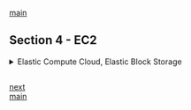 <!--
// cSpell:ignore chkconfig Gbps
 -->

[main](README.md)

## Section 4 - EC2

<details>
<summary>
Elastic Compute Cloud, Elastic Block Storage
</summary>

### EC2 Basics

<details>
<summary>
First look at EC2.
</summary>

#### EC2 101

> Amazon Elastic Compute Cloud (Amazon EC2) is a web service that provides resizable compute capacity in the cloud. Amazon EC2 reduces the time required to to obtain and boot new server instances to minutes, allowing you to quickly scale capacity, both up ad down, as your computing requirements change.

pricing:

1. **On Demand**: allows you to pay a fixed rate by the our (or by the second) with no commitment.
   - users who want the low cost and flexibility of amazon ec2 without up-front payment or long-term commitment.
   - applications with short term, spiky or unpredictable workloads that cannot be interrupted.
   - applications that are being developed or tested.
1. **Reserved**: capacity reservation, significant discount on the hourly charge for an instance. contract terms are either one or three years terms.
   - applications with steady state or predictable usage
   - applications that require reserved capacity
   - users are able to make upfront payments to reduce their total computing costs even further.
   - Comes in 3 types: (costs are compared to on demand pricing)
     - Standard Reserved instances: up to 75% discount, based on upfront payment and contract duration.
     - Convertible Reserved instances: up to 54% discount. we can change the attributes of the instances as we want as long as we keep the value. we can get more ram if needed.
     - Scheduled Reserved instances: available to launch at a time window, matchin capacity to a predictable schedule (hourly,daily, weekly,monthly) without paying for the off-time.
1. **Spot**: enables you to bid whatever price you want for instance capacity, even greater savings if your applications have a flexible start and end times. price varies based on supply and demand.
   - applications with flexible start and end time
   - application that are only feasible at very low compute prices.
   - users with urgent computing needs for large amount of additional capcity (and are willing to pay immediately)
   - if the spot instance is terminated bt Amazon, we will not pay for the partial hour of usage, but if we terminate it ourselves, we will pay for the charges in that hour time frame.
1. **Dedicated** Hosts: physical EC2 server dedicated for your use. can reduce costs by allowing use of existing server-bound software licenses (like oracle), and might be required by regulations.
   - useful for regulatory requirements that may not support multi-tenant virtualization.
   - great for licensing which does not support multi-tenancy or cloud deployments.
   - can be purchased on-damand (hourly)
   - can be purchased as a reservation for up to 70% off the on-demand price.

available instances types. we don't need to know everything for now. the number doesn't really matter, it's just the generation.
| Family | Specialty | Use Case |
| ------ | ------------------------------------------------- | ------------------------------------------------------------------------------------------------------------------------ |
| F1 | Field Programmable Gate Array | genomics research, financial analytics, real time video processing, big data |
| I3 | High Speed Storage | NoSQL databases, Data Warehousing |
| G3 | Graphics Intensive | Video Encoding, 3D application streaming |
| H1 | High Disk Throughput | Map-Reduce based workloads, distributed file systems such as HDFS and MapR-FS |
| T3 | Lowest Cost, General Purpose | Web servers, small databases |
| D2 | Dense Storage | Fileservers, Data Warehousing, Hadoop |
| R5 | Memory optimized | Memory intensive applications/ databases |
| M5 | General Purpose | Application servers |
| C5 | Compute Optimized | CPU intensive applications/ databases |
| P3 | Graphics / General Purpose GPU | Machine learning, Bitcoin minning |
| X1 | Memory Optimized | SAP HANA/ Apache Spark |
| Z1D | High compute capacity and a high memory footprint | Ideal for Electronic Design Automation (EDA) and certain relation databases workloads with high per-core licensing costs |
| A1 | ARM-based workloads | Scale-out workloads such as web servers |
| U-6tb1 | Bare Metal | Bare metal capabilities that eliminate virtualization overhead. |

> F - For FPGA \
> I - For IOPS \
> G - Graphics \
> H - High disk throughput \
> T - Cheap general purpose (think T2.micro) \
> D - For Density \
> R - For RAM \
> M - Main choice for general purpose apps \
> C - FOr Compute \
> P - Graphics (think Pictures) \
> X - Extreme memory \
> Z - Extreme memory and CPU \
> A - ARM based workloads \
> U - Bare metal
>
> FIGHT DR MC.PXZ AU - fight dr mcPixie in Australia

Summary:

> - Amazon Elastic Compute Cloud (EC2) is a web service that provides resizable compute capacity in the cloud. Amazon EC2 reduces the time required to obtain and boot new server instances to minutes, allwing to quickly scale capacity, both up and down, as your computing requirement change.
> - Pricing types:
> - On demand
> - Reserved
> - Spot
> - Dedicated

#### Let's Get Our Hands Dirty With EC2

we start by getting into the aws console, we choose the region, and under compute, we choose <kbd>EC2</kbd>. in the dashboard, we can see
which resources are running.

we press <kbd>Launch instance</kbd> to start a new EC2 machine. we begin by choosing an AMI - Amazon Machine Image, the ami is the virtual machine, we start by choosing the basic _Amazon linux 2 AMI_. not we choose instance types, and we choose the **t2.micro** instance, because it's part of the free tier.\

now we configure the instance details:

- Number of instaces - 1 is enough for now, we don't need auto scaling
- Purchasing option - we don't want spot instances
- networking
  - network - which VPC
  - subnet - select availability zone
  - auto-assign public ip - enable/disable
- Placement
  - Placement Group - for high prefromance (later)
  - Capacity reservation - (later)
- IAM role - what role to give the ec2
- System stuff
  - Shutdown behavior (stop, terminate)
  - Termination protection (prevent us from accidentally eliminating)
  - Detailed Monitoring with CloudWatch
  - Tenancy (shared, dedicated)
  - Elastic Interface
- T2/T3 unlimited

under the **advanced details** box we can add bootstrap commands as **User Data**

now we move to <kbd>Add Storage</kbd>, we can choose the storage for the root volume (either ssd or magnetic),and for the additional volumes there are even more options. we can choose the size, encryption and prevent it from being deleted on termination. we can add <kbd>Tags</kbd> as we want.

the next step is to configure **security groups**. a security group is a set of firewall rules that control traffic to and from our ec2 instance. we can add specific rules. we can control type, protocol,port ranges, etc. security groups can be shared. the source of `0.0.0.0/0` allows all ip addresses to acccess the instance, so it's not secured at all.

CIDR - Classless Inter-Domain Routing

we start with a security groups with two rules

| Type | Protocol | Port Range | Source                 | Description |
| ---- | -------- | ---------- | ---------------------- | ----------- |
| SSH  | TCP      | 22         | custom 0.0.0.0/0       | ssh access  |
| HTTP | TCP      | 80         | custom 0.0.0.0/0, ::/0 |             |

we can choose to add only our IP (<kbd>My Ip</kbd>), but it would be problematic if our ip changes.

next we choose key-pair for accessing. private and public keys. the public key goes on the ec2 instance, and we keep the private key on our local machine. we download the new key. now we launch the instance and wait for it to start.

we can see all the information for each of our ec2 machines. we can take the public ip address so we could ssh into the machine once it's up. private key files have the _.pem_ suffix.

if we want to ssh, we can use an terminal client from the local machine, but we can also click <kbd>Connect</kbd> and choose "EC2 Instance Connect (browser-based-ssh connection)" with whatever user name we want. now we have a tab with a terminal to the ec2 machine.

in a terminal we can use the private key and the ssh client to connect to the public ip address

```sh
mkdir ssh # create folder
mv myKey.pem SSH # move key into folder
CHMOD 400 ssh/myKey.pem # change permissions of key
ssh ec2-user@<public io address> -i ssh/myKey.pem
#confirm, see that the prompt changed and we are inside the ec2 machine
$ sudo su # change permissions
```

windows users can use an chrome extension to make our browser into a ssh client, **Secure Shell App**. we can install it on our browser and use it as a terminal. in the configuration screen, we need to configure all sorts of stuff, including a _.pub_ (public key). which we need to import together with the private key (without the _.pem_ extension).

```sh
cd ssh #go to the folder
ssh-keygen -y -f myKey.pem > myKey.pub # generate public key
mv myKey.pem myKey # remove extension
```

inside the ssh terminal (connected to the machine), we can start running commands

```sh
yum update -y #get updates
yum install httpd -y #install apache
cd /var/www/html
nano index.html #create a file
# <html><h1>Hello World</h1></html>
# exit nano wit kb
service httpd start # start apache
chkconfig on # make sure it's on for the next time
```

and now we go to the ip address in the browser and we see the html page we created.

back to EC2 dashboard. there several tabs, such as **description**, **status check** and **monitoring**. we can see detailed information, perfrom system status checks and instance status checks, and view monitoring for all sorts of metrics. later we will create metrics of our own.

for each instance, we can click the <kbd>Actions</kbd> button and choose actions like connecting, stop/terminate/start/reboot the instance, if we set up _termination protection_ we won't be able to terminate it.

in the sidebar, we can see spot requests and purchase reserved instances and pay for them.

we launch another ec2 instance, and in the storage step, there the volume types:

- General purpose ssd (gp2)
- Provisioned iops ssd (io1)
- Magnetic (standard)
- Cold HDD (sc1)
- Throughput Optimized HDD (st1)

we can also choose to encrypt the storage device, in the past we couldn't encrypt the root device, but this changed. _delete on termination_ isn't enabled by default for the non-root storage volumes.

> - **Terminatin protection** is off by deafult for ec2 instances
> - On an EBS-backed instance, the default action for the root EBS volume is to be **deleted when the instance is terminated**.
> - EBS root volumes of your default AMI can be encrypted. this can be done by a third party tool or with the aws console or using the cli.

#### Security Groups Basics

in the aws console. we gran the public ip address and view our html (which is provided by the apache server). we opened the web page with the deafult port of 80.

let's look at our security group, we can see the inbound and outbound rules.

in bound rules:

| type | protocol | port range | source    | notes |
| ---- | -------- | ---------- | --------- | ----- |
| HTTP | TCP      | 80         | 0.0.0.0/0 | Ip-V4 |
| HTTP | TCP      | 80         | ::/0      | Ip-V6 |
| SSH  | TCP      | 22         | 0.0.0.0/0 | Ip-V4 |

if we delete the port 80 rules, we can try to access the page again, and we see that this takes effect immediately and the page is not responding anymore.

security groups are stateful, any inbound rules has a coresponding outbound rule. we can't only have inbound port 80 without being able to respond to that request. this will be different for VPC, which are stateless and require setting inbound rules and outbound separately.

also, in security groups, there is no way to block ports or ips, this will come up again in the vpc section.

if we choose types like MS-SQL or MY-SQL, we will get the correct port. we can have more than one security group assigned to an EC2 instance.

> - All inbound traffic is blocked by default.
> - All outbound traffic is allowed.
> - Changes to security groups take effect immediately.
> - You can have any number of EC2 instances within a security group.
> - You can have multiple security groups attached to an EC2 instance.
> - Security groups are statefull.
>   - if you create an inbound rule allowing traffic in, that traffic is automatically allowed back out again.
> - You cannot block specific IP addresses using security Groups, instead use Network Access Control Lists.
>   You can specifically allow rules, but not deny rules.

</details>

### EBS Basics

<details>
<summary>
EBS - Elastic Block Storage
</summary>

#### EBS 101

EBS - elastic Block Store

> Amazon Elastic Block Store (EBS) provides persistent block storage volumes for use with amazon EC2 instances in the AWS cloud. Each Amazon EBS volume is automatically replicated within it's avaliability zone to protect you from componenet failure, offering high availability and durability.

| Option                | Api Name | Type | Volume Size      | max IOPS/volume | Use Cases                                     | Notes                                                                 |
| --------------------- | -------- | ---- | ---------------- | --------------- | --------------------------------------------- | --------------------------------------------------------------------- |
| General purpose       | gp2      | SSD  | 1 Gib - 16 TiB   | 16000           | Most work loads                               | General purpose, balance between cost and performance                 |
| Provision IOPS        | io1      | SSD  | 4 Gib - 16 TiB   | 64000           | Databases                                     | Highest performance, mission-critical applications                    |
| Throughtout optimized | st1      | HDD  | 500 Gib - 16 TiB | 500             | Big data, Data warehouses                     | Low cost hdd, for frequently accessed, throughput intensive workloads |
| Cold Hard Disk Drive  | sc1      | HDD  | 500 Gib - 16 TiB | 250             | File servers                                  | Lowest cost HDD, les frequently accessed workloads                    |
| Magnetic              | standard | HDD  | 1 Gib - 1 TiB    | 40-200          | Workloads where data is infrequently accessed | Previous generation HDD                                               |

#### Volumes & Snapshots

in our aws console, we look at our EC2 instance and choose the volume option in the side bar. we can see where ec2 instance is and where the EBS volume is. they will be in the availability zone. we can move them from one avalability zone to another. if we terminate the instance, the ebs volume will also go away (unless we decide to uncheck the <kbd>Delete on Termination</kbd>).

if we add more volumes to our EC2 instance, we can modify the volumes like changing the size. this won't happen immediately. we might also need to extend the OS file system to tell the machine to see the new allocated space.

only the root volume has something in the snapshot column. we can change the storage type (from gp2 to io1). this will take a few minutes. we can move the volume from one availability zone to another. (it's more a a copy than a move, actually)

we click <kbd>actions</kbd>, select <kbd>Create snapshot</kbd> and wait until it's ready. now, in the snapshots section, we click <kbd>actions</kbd>, select <kbd>Create Image</kbd>.

there are two types of virtualization (For now):

- paravirtual (pv)
- hardware virtual machine (hpv)

some ami configurations support both, usually HPV is safer and works with most ami images. once the image is created, we can use it to launch a new ec2 instance in a different subnet (different avalability zone).
we can also move images between regions, and use the same image ami in a different region.

non root volumes which were attached to the ec2 instance don't get deleted when the machine is termindated.

> - Volumes exist on EBS. think of EBS as a virtual hard disk.
> - Snapshots exists on S3, think of snapshost as photographs of the disk.
> - Snapshots are point in time copies of volumes.
> - Snapshots are incremental, only the additional changes since the last snapshot are stored on S3.
> - If this is the first snapshot of a volume, this might take time to create.
> - To create a snapshot for Amazon EBS volumes that serve as root devices, you should stop the instance before taking the snapshot.
> - It is possible to take a snapshot while instance is running
> - You can create AMI's from snapshots.
> - You can change EBS volume sized on the fly, including changing the size and the storage type.
> - Volumes will always be in the same avalability zone as the EC2 instance.
> - To move an EC2 volume from one AZ to another, take a snapshot of it, crate an AMI from the snapshot and then use the AMI to launch the EC2 in a new AZ.
> - we can copy the AMI between regions, and then we can start the new EC2 instance in the new region.

#### AMI Types (EBS vs Instance Store)

two types of AMI: EBS and Instance store.

when we select amis, we choose based on:

- Region
- Operating system
- Architecture (32-bit, 64-bit)
- Launch permissions
- Storage for the root device
  - EBS backed volumes
  - Instance Store (**Ephemeral Storage**)

so far we used EBS backed volumes.

> All AMIs are categorized as either backed by Amazon EBS or backed by instance store.
>
> EBS Volumes: the root device for an instance launched from the ami is an EBS volume created from an **Amazon EBS snapshot.**
>
> Instance Store Volumes: the root device for an instance launched from the ami is an EBS volume created from a **template stored in amazon S3**.

we go the console, launch one instance from the ebs backed volume as usual. for a different instance, we launch an instance from an instance store, so we select <kbd>Community AMIs</kbd>, and filter based on root device type and find the default instance store ami. for this image, we are limited to which machine instance type we can use. and for those instances we cannot change the volume storage type. we won't be able to see the instance store volume in the volumes list, and we cannot stop it, we can only terminate or delete it.

for instance based on EBS, stopping and starting again will load it on a different hypervisor. for instance store volumes, we cannot do it, the data is ephemeral.

> - Instance store volumes are sometimes called ephemeral storage.
> - Instance store volumes cannot be be stopped, if the underlying host fails, you will lose the data..
> - You can reboot both, and you will not lose your data.
> - By default, both ROOT volumes will be deleted on termination, however, with EBS volumes, you can tell AWS to keep the root device volume.

#### ENI vs ENA vs EFA [SAA-C02]

> - ENI - Elastic Network Interface - virtual network card.
> - EN - Enhanced Networking - uses single root I/O virtualization (SR-IOV) for better performan.
>   - ENA - Elastic Network Adaptor - a way to enable EN.
> - EFA - Elastic Fabric Adaptor - attach EC2 to accelerate High Performance Computing (HPC) and machine learning capabilities.

An ENI is a virtual network card on the EC2, it allows:

- A primary private IPv4 address from the IPv4 address range of the the VPC.
- One or more secondary private IPv4 addresses from the IPv4 address range of the the VPC.
- One public IPv4 address.
- One or more public IPv6 addresses.
- One or more Security groups.
- A MAC address.
- A source/destination check flag.
- A description.

> Scenarios for Network interfaces:
>
> - Create a management network.
> - Use network and security appliances.
> - Create a dual-homed instance with workloads/roles on distinct subnets.
> - Create a low-budget, high-avalability solution.

when ENI aren't enough, we can use Enhanced networking, SR-IOV is a method of device virtualization that provides better I/O performance and lower CPU utilization.\
we get higher bandwidth, high packet per seconds rate (PPS) and lower latency. there are no additional charges. we should use this where we want good network performance.\
not all instance types support EN. it can be enabled by using an **Elastic Network Adaptor** for network speeds of up to 100 Gbps or with _intel 82599 virtual function_ interace, which is older and supports speeds of up to 10 Gbps.

an ELastic Fabric Adapter can be attached to an EC2 instance to acclarate High Performace Computing, it has lower and more consistent latency and higher throughput than TCP transport. it can also use OS-bypass, which allows the machine learning applications to communicate directly with the EFA device without going through the operating system kernel. this is currently not supported in windows, only linux.

> Possible scenario questions:
>
> **ENI**\
> For basic networking. Perhaps you need a separate management network to your production network or a separate logging network and you need to do this at low cost. in this scenario use multiple ENIs for each network.
>
> **Enhanced Network**\
> For when you need speeds between 10 Gbps and 100Gbps. anywhere you need reliable, high throughput.
>
> **Elastic Fabric Adaptor**\
> For when you need to accelerate High Performance Computing (HPC) and machine learning application, or if you need to do an OS bypass. if you see a scenario question mentioning HPC or ML and asking what network adaptor you want, choose EFA.

#### Encrypted Root Device Volumes & Snapshots

The root device volume is basically the disk space with the operating system, in the past, we would need to create and snapshot and encrypt that snapshot, but now we can provision enctypred root device volumes directly.

in the console, we open the <kbd>EC2</kbd> and create a t2.micro machine, and in the storage page, we can add the encryption at creation. but if we don't encrypt it now, we can do so later. we add it to proper security group and start it.

now, under the **Elastic Block Store** option in the side bar, we can se that this volume isn't encrypted. <kbd>Actions</kbd>, <kbd>Create Snapshot</kbd>, and once it's live, we can click it, <kbd>Actions</kbd>, <kbd>Copy</kbd> and check the **Encryption** box. once it's done coyping, we click <kbd>Actions</kbd> again, and choose <kbd>Create Image</kbd> to create an encrypted AMI.

we could use this ami to create a new EC2 instance.

(this process can come up in the exam, but it isn't as popular as it once was).

> - Snapshots of enctyped volumes are encrypted automatically.
> - Volumes restoed from enctyped snapshots are encrypted automatically.
> - You can share snapshots, but only if they are un-encrypted.
> - These snapshots can be shared with other AWS accounts or made public.
> - It is now possible to encrypt root device volumes upon creation of the EC2 instance.
> - The process to make an un-encrypted machine into an encrypted root device one is:
>   - Create a snapshot of the un-encrypted root device volume.
>   - Create a copy of the snapshot and select the encrypt option.
>   - Create and AMI from the encrypted snapshot
>   - Use the AMI to create a new EC2 machine.

</details>

### Spot Instances & Spot Fleets [SAA-C02]

> **Amazon EC2 Spot Instances** let you take advantage of unused EC2 capacity in the AWS Cloud. Spot Instances are available at up to 90% discount compared to On-Demand prices. You can use **Spot Instances** for various stateless, fault tolerant or flexible applications, such as big data, containerized workloads, CI/CD, web servers, high-performance computing (HPC) and other test and development workloads.

to use spot instances,we decide on the maximum **spot price**, which is the price we are willing to pay. as long as the asking price is below this amount, the EC2 instance will be provisioned to us.

The hourly spot price varies depending on capacity and region, if the price goes above the maximum spot price we marked, we have **two minutes** to choose whether to stop or terminate the instances.

we can prevent spot instances from being terminated by activating **spot block**. this means that even if the price goes above the spot price, we will still continue with the job, this can be done in blocks between one and six hours. in the aws console, we can see the price fluctuations.

Spot instances aren't suitable for:

- Persistent workloads
- Critical jobs
- Databases

however,if our application can cope with sudden stops and terminations, it might be suitable.

the process:

1. we start by creating a request, this consists of the maximum spot price, the desired number of instances, launch specifications, the type of the request (one-time | persistent), and the valid from and valid until times.
2. if the current price is above the spot price, the request will fail. if not, it will launch the instance.
3. if the prices rises above the spot prices and we chose the the one-time request type, then our instance is stopped and terminated.
4. if the request type was persistent, then the instance is stopped, but once the price falls below the spot price, the instance will begin again.

there is a flow of how the request works in the amazon documentation.

> **Spot Fleets**\
> A Spot Fleet is a collection of Spot Instances and, optionally, On-Demand Instances.
>
> The Spot Fleet attempts to launch the number of Spot Instances and On-Demand Instance to meet the target capacity you specified in the Spot Fleet requests. The request for the Spot Instances is fulfilled if there is available capacity and the **maximum price you specified in the request exceeds the current Spot price**.\
> The Spot Fleet also attempts to maintain its target capacity fleet if your Spot Instances are interrupted.

Spot fleets will try and match the target capacity with you price restanits

- Different launce pools, like EC2 instance types, operating systems and availability zones.
- We can have multiple pools, and the fleet will choose the best way to implemenate the request based on the chosen strategy.
  - **capacityOptimized** - The Spot instances come from the pool with optimal capacity for the number of instances launching.
  - **diversified** - The Spot instances are distributed across all pools.
  - **lowestPrice** - The Spot instances come from the pool with the lowest price, default strategy.
    - **InstancePoolsToUseCount** - The Spot instances are distributed across the number of spot instance pools you specify, this is only valid when used in combination with **lowestPrice**.
- Spot fleets will stop launching instaces once the desired capacity is reached of the the price is above the price threshold.

> - Spot instances save up to 90% of the cost of On-Demand instances.
> - Useful for anytype of computing where you don't need persistent storage
> - You can use **Spot block** to stop running spot instances from terminating.
> - A Spot Fleet is a collection of Spot instances and, (optionally), On-Demand instances.

### EC2 Hibernate [SAA-C02]

for EC2 instances, we can **stop** or **terminate** them.

- **Stop** - the data is kept on the disk (EBS) and will remain there until the EC2 instance is started again.
- **Terminate** - by default, the root device volume will also be terminated. (there is an option to keep the root device)

when we start the ec2 instance

- Operating system boots up
- User data script is run (_boostreap scripts_)
- The application starts

> When you hibernate and EC2 instance, the operating system is told to perform hibernation (suspend-to-disk). Hibernation **saves the contents** from the instacne memory (RAM) to your amazon EBS root volume. We persist the instance Amazon EBS root volume and any attached EBS data volumes.
>
> When we start the instace out of hibernation
>
> - The Amazon EBS root is restored to its' previous state.
> - The RAM contnets are reloaded.
> - The processes that were previously running on the instance are resumed.
> - Previously attached data volumes are **reattached and the instance retains its instance ID**.

with hibernate, the instance boots much faster, the operating system doesn't need to reboot because the in-memory (RAM) state is preserved. this is usefull for long-running process and services that take a time to initialize.

in the AWS Console, <kbd>EC2</kbd>, we start with a normal AMI, and in the configuration step, there is an _Stop - Hibernate behavior_ checkbox.

- root volume must be large enough.
- root volume must be an encrypted EBS volume.

we ssh into the machine, and run the `uptime` command. then we choose <kbd>Actions</kbd> for the instance, <kbd>Instance State-> Stop - Hibernate</kbd>. and then we start it again by clicking <kbd>Actions</kbd> and choosing <kbd>Instance State -> Start</kbd>. we ssh into it again, and run the `uptime` again, and we see that it doesn't count as a re-boot.

> - EC2 Hibernate preserve the in-memory RAM on persistent storage (EBS).
> - Much faster to bot up because you do no't need to reload the operating system
> - Instance RAM must be **less than 150GB**.
> - Instance families include C3, C4, C5, M3,M4,M5, R3,R4,R5. (M - general purpose, C - compute optimized, R - memory optimized).
> - Available for WIndows, Amazon linux 2 AMI, and Ubuntu.
> - Instances cant be hibernated for more than **60 days**.
> - Available for **On-Demand Instances** and **Reserved Instances**.

### CloudWatch 101

> AWS CloudWatch is a Monitoring service to monitor your AWS resources, as well as the application that you run on AWS.

it monitors performacne, things such as:

- Compute
  - EC2 Instances
  - AutoScaling Groups
  - Elastic Load Balancers
  - Route53 Health Checks
- Storage & Contnt Delivery
  - EBS Volumes
  - Storage Gateways
  - CloudFront

Host level metrics:

- CPU
- Network
- Disk
- Status Check
- Hypervisor

not to be confused with Cloud Trail

> AWS CloudTrail increases visibility into your yser and resource activity by recording AWS management console actions and API calls. you can Identify which users and account called AWS, the source IP address from which the calls were made, and the the calls occurred.

CloudWatch knows how many EC2 machines are running, cloud trail knows if they were provisioned by the same user.

> - CloudWatch is used for monitoring performance.
> - CloudWatch can monitor most of AWS as well as your applications that run on AWS.
> - CloudWatch with EC2 will monitor event every 5 minutes by deafult.
> - You can have 1 minute intervals by turning on detailied monitoring.
> - You can create CloudWatch alarms which trigger notifications.
> - CloudWatch is all about performace, Cloud Trail is all about audting.

#### CloudWatch Lab

in the AWS console. we provision an EC2 instance. in the configuration step, we select the _Enable CloudWatch detailed monitoring (additional charges apply)_ checkbox. the rest is default.

when we look at the instance, we have the **monitoring tab**, and for now we have the basic metrics. in this demo, we will max out the cpu of the instance, and we will want to receive an alert about it.

to create the alert, we find the <kbd>CloudWatch</kbd> service, (under the _Management and Governance_ group), then we select **Alarms** and click <kbd>Create New Alarm</kbd>, now we can view the metrics for our running services, we find the EC2 instance, and choose the _Per-Instance Metrics_, and then we find the suitable metric for the EC2 instance we care about. the metric is _CPU Utilization_. so we click <kbd>Select metric</kbd> and we now need to configure it.

we give the alarm a name and a description, and choose that the threshold and window (how many data points must pass this threshold to trigger the alarm).
we can also choose how to treat missing data, and we can control the action to take when the alarm is triggered.

- send a notification (email)
- do some auto scaling stuff
- do an EC2 action

now we want to make the alarm trigger, so we ssh into the machine and start running an endless loop

```sh
ssh ec2-user@12.123.12.123 -i key.pem
$ sudo su
$ while true; do echo; done #infinite loop
```

now we should get an alarm in the email, and we will see the alarm state in the EC2 Instance monitoring tab.

we can also create dashboards to monitor alarms (global or regional), we can also monitor logs or monitor aws events.

> - Standard Monitoring : 5 minutes.
> - Detailed Monitoring : 1 minute.
> - Dashboards - Create dashboards to see what is happening with your aws environment
> - Alarms - Allows you to set Alarms that notify you when particular thresholds are hit.
> - Events - CloudWatch Events Helps you to respond to state changes in your aws Resources.
> - Logs - CloudWatch Logs Helps you to aggregate, monitor and store logs.
> - CloudWatch monitors performance.
> - CloudTrail monitor API calls in the AWS Platform.

### The AWS Command Line

AWS command line tool. interact directly with AWS from the terminal without using the aws console.

in order to use the AWS CLI, we need an user with programattic access. so we can create a user in the IAM. this user will have an **Access Key Id** and **Secret Access Key**. we can only get the key once, but we can make it inactive and get another one.

the command line tool is global.

if we create a new ssh key, we need to put it in the corret place and set the proper permissions

```sh
mv Key.pem ssh #move to ssh folder
chmod 400 ssh/Key.pem # change permissions
```

we can either run the aws cli commands from an EC2 instance or from the terminal locally.

```sh
aws configure # fill in the access key Id, secret Access Key, default region and output format.
aws s3 ls #list buckets
aws s3 mb s3://testbucket #make bucket

cd ~
ls -a # list hidden files
cd .aws
ls
#config, credentials
cat credentials
```

if we run the aws from the EC2 instances, then someone can pull the keys from the configuration folder, so it's more secure to use roles instead.

> - You can interact with aws from anywhere in the world just by using the command line interface (CLI).
> - You will need to set up access in IAM.
> - The commands themselves aren't in the exam, but some basic commands will be useful to know for real life situations.

#### Using IAM Roles With EC2

rather than using the secret key directly, we can use roles instead.

in the aws console, we go to <kbd>IAM</kbd>, under the roles option, we can see the roles we have for this account, including the one we created in the S3 section for cross region replication. for a new role, we click <kbd>Create Role</kbd>, we choose the service that will use the role, such as the EC2 entity. and then we attach policies to the role (like administrator policy), and in the EC2 instances, we can ssh back to it.

we can delete the _.aws_ folder (with the credentials!)

```sh
rm -rf .aws #delete
aws s3 ls #won't work
```

in the EC2 service, we choose <kbd>Actions</kbd>, and then <kbd>Instance Settings - Attach/Replace IAM Role</kbd>. we attach the admin access role which we created before,

now we can can run all commands from the EC2 instance without having the credentails stored in it.

> - Roles are more secure than storing your access key and secret access key on individual EC2 instances.
> - Roles are easier to manage.
> - Roles can be assigned to an EC2 instance after it is created by using either the web management console or the command line.
> - Roles are universal - you can use them in any region.

### Using Boot Strap Scripts

running commands in the EC2 instance once it boots up, like getting packages, updating software and running a program.

in the aws web console, we provision a new EC2 instance, in the configuration step we give it the role with admin access. this is because we want it to create a S3 bucket when it starts. then we click on _advanced details_ and there is a box called **User Date**. here we can type bash scripts which will run as the instance starts.

all scripts start with `#!/bin/bash`

in this example script we install the apache service to make the instance act as a website

```sh
#!/bin/bash
yum update -y
yum install httpd -y
service httpd start
chkconfig httpd on
cd /var/www/html
echo "<html><h1>Hello world</h1></html>" > index.html

aws s3 mb s3://someBucketName # make bucket

aws s3 cp index.html s3://someBucketName #copy file to bucket
```

### EC2 Instance Meta Data

ssh back into the ec2 instance, then curl to get the user-date

the 169.254 ip range is special

```sh
sudo su
curl http://169.254.169.254/latest/user-data > bootstrap.txt
curl http://169.254.169.254/latest/meta-data/ #see the metadata
curl http://169.254.169.254/latest/meta-data/local-ipv4 #see the local ip address
curl http://169.254.169.254/latest/meta-data/public-ipv4 #see the public ip address
```

### Elastic File System [SAA-C02]

> Amazon Elastic File System (EFS) is a file storage service for Amazon EC2 instances. Amazon EFS is easy to use and provides a siple interface that allows you to create and configure file systems quickly and easily. With Amazon EFS, storage capacity is elastic, growing and shrking automatically as you add and remove files, so your applications have the storage they need, when they need it.

EBS is mounted to a single EC2 instance, and can't be shared. EFS can be shared across the EC2 instances, and it can grow as needed, there is no wasted space like EBS volume, and we can use the same files in many instances.

in the aws management console, we choose services <kbd>EFS</kbd> under storage. and we click <kbd>Create File system</kbd>, we can have lifecycle policies, storage classes like S3, thorughput mode, performance mode and encryption.

in the EC2 service, we provision two instances, and give them the following User-data bash script

```sh
#!/bin/bash
yum update -y
yum install httpd -y
service httpd start
chkconfig httpd on
yum install -y amazon-efs-utils
```

in the security group page, we want to open the inbound rules to add the access through the NFS port (protocol TCP, port 2049) and we give the security group as the source.

back in the EFS page, we see that there are mount target states which are available. and with the EC2 instances, we grab the public ips and ssh into the EC2 instaces.

```sh
sudo ec2-user@<ip> -i key.pem
sudo su
cd /var/www/html # folder exists because of apache
cd ..

```

in the efs service, we want to grab commands to mount the efs.

```sh
mkdir efs
sudo mount -t efs fs-<identifier>:/ efs
sudo mount -t efs -o tls fs-<identifier>:/ efs #with encryption

```

but instead of mounting to efs, we want to mount to the /var/www/html folder, so in the ec2 instances

```sh
mount -t efs -o tls fs-<identifier>:/ /var/www/html #this should take a few seconds, no longer than a minute
```

now we can create a file in one ec2 instaces at the mounted folder, and it will be availbe in both instances. the file is shared in both instaces, so it's easier to update.

> - EFS supports the Network file System version 4 (NFSv4) protocol.
> - You only pat for the storage you use (no pre-provisioning required).
> - Can scale up to petabytes.
> - Can support thousads of concurrent NFS connections.
> - Data is stored across multiple Availability Zones within a region.
> - Read after Write Consistency.

### FSx for Windows & FSx for Lustre [SAA-C02]

> Amazon FSx for Windows File Server provides a fully managed native Microsoft WIndows file System so you can easily move your windows-based applications that require file storage to aws. Amazon FSx is built on Windows Server.
>
> **Windows FSx**
>
> - A managed windows server that runs Windows Server Message Block (SMB)- based file services.
> - Designed for Windows and Windows Applications.
> - Supports AD (active directory) users, access control lists groups and security policies, along with Distributed File System (DFS) namespaces and replication.
>
>   **Lustre FSx**
>
> - Designed specifically for fast processing of workloads such as machine learning, hight performance computing, video processing, financial modeling and electronic design automation (EDA).
> - Lets you launch and run a file system that provide sub-milliseconds access to your data and allows you to read and write data at speeds of up to hundreds of gigabytes per second of throughput and million of IOPS.
>
>   **EFS**
>
> - A managed NAS filer for EC2 instances based on Network file System (NFS) version 4.
> - One of the first network file sharing protocols native to Unix and Linux.

EFS is not Message blocks based.

> Amazon FSx for Luster is a fully managed file system that is optimized for compute intensive workloads, such as high performance computing (HPC), machine learning, media data processing workflows, and electronic desgin automation (EDA).
>
> With Amazon FSx, you launch and run a Lustre file system that can process massive data sets up to hundreds of gigabytes per second of thoughtput, million of IOPS (io operations per second), and sub-millisecond latencies.

summary points:

> - EFS: When you need distributed, highly resilient sotrage for linux instances and linux based applications.
> - Amazon FSx For Windows: when you need centralized storage for Windows-bae application such as Sharepoint, Microsoft SQL Server, workspaces, IIS web Server or any other native microsoft application.
> - Amazon FSx For Lustre: when you need high speed, high-capacity distributed storage. This will be for applications that do High Performance Compute (HPC), financial modling, etc... Remember that FSx for Lustre can store data directly on S3.

### EC2 Placement Groups

EC2 Placement groups are ways to place your EC2 machines in the physical world. it's how we set up the EC2 machine in terms of real computers and servers rack.

**Clustered**

> A cluster placement group is a grouping of instances within a single availability zone. Cluster Placement groups are recommended for applications that need a low network latency, high network throughput, or both.\
>  Only certain instances can be launched into a clustered placement group.
>
> **Spread**
> A spread placement group is a group of instances that are each place on distinct underlying hardware.\
>  Spread Placement groups are recommended for applications that have a small nubmer of critical instances that should be kept separate from each other.
>
> **Partitioned**
> When using partition placement groups, Amazon EC2 divides each group into logical segments called partitins. Amazon EC2 ensures that each partition within a placement group has it's own set of racks. each rack has its own network and power source.\
>  No two partitions within a placement group share the same rack, allowing you to isolate the impact of hardware failure within your application.

| Type        | Arrangement                                                 | Use case                                      |
| ----------- | ----------------------------------------------------------- | --------------------------------------------- |
| clustered   | put everything as close together as possible.               | low network latency, high network throughput. |
| partitioned | divide into groups (partitions), separate those partitions. | individual critical EC2 instances.            |
| spread      | instances are separate.                                     | HDFS,HBASE, Cassandra.                        |

> - a Clustered placement group must be in the same avalability zone.
> - The name for the placement group must be unique within the AWS account.
> - only certain types of instances can be launched in a placement group (Compute Optimized, GPU, Memort Optimized, Storage optimized).
> - AWS recommend homogenous instances within clustered placement groups.
> - Placement groups can't be merged.
> - it's possbile to move an existing (stopped) instance into a placement group.

### HPC On AWS [SAA-C02]

High performance computed.

used for industries such as genomics, finance and financial risk modeling, machine learning, weather prediction and autonomous drivers.

steps needed:

1. Data transfer
2. Compute and networking
3. Storage
4. Orchestration and automation

**data Transfer:**

- Snowball, Snowmobile (terabyte and petabyte)
- AWS dataSync to store on S3, EFS, FSx, etc..
- Direct Connect

> AWS Direct Connect is a cloud service solution that makes it easy to establish a dedicated connection from your premises to AWS. Using AWS direct connect, you can establish private connectivity between AWS and your data center, office, or colocation environment - which, in many cases, can reduce your network costs, increase bandwidth throughput, and provide a more consistent network experience than internet based connections.

**Compute and network Services:**

- EC2 instances tha are GPU or CPU optimized.
- EC2 Fleets (Spot Instances or Spot Fleets).
- Placement groups (cluster placement group).
- Enhanced networking:
  - Elastic Network Adapters.
  - Elastic Fabric Adapters.

> Enhanced networking uses **Single Root I/O virtualization (SR-IOV)** to provide high performance networking capabilities on supporeted instance types. SR-IOV is a method of device virtualization that provides Higher I/O performance and lower CPU utilization when compared to traditional virtualized network interfaces.\
> Enhanced networking provides higher bandwidth, higher packer per second (PPS) performance, and consistently lower-inter-instance latencies. _There is no additional charge for using enhanced networking._

has two different flavours:

- **Elastic Network Adapator (ENA)**, 100 GBPS.
- **Intel 82599 Virtual Function (VF)** interface, typically used for legacy instances.10 GBPS.

**Elastic Fabric Adapter**

- network device which we can attach to the amazon EC2 instance
- lower latency, higher throughput,
- uses **OS-bypass**, enables the HPC and machine learning applications to interact directly with the EFA device without the operating system kernel. linux only, not windows.

**Storage:**

- Instance attached storage:
  - EBS: scale up to 64,000 IOPS
  - Instance Store: scale to million of IOPS.
- Network storage:
  - Amazon S3: distributed object based storage, not a file system.
  - Amazon EFS: Scale IOPS based on total size, or use provisioned IOPS
  - Amazon FSx for Luster: HPC-optimized distributed file system, millions of IOPS, backed by S3.

**orchastration:**

AWS BATCH

> AWS Batch enables developers, scientists and enginners to easily and efficiently run hundreds of thousand of batch computing jobs on AWS. AWS batch support multi-node parallel jobs, which allows you to run a single job that spans multiple EC2 instances. you can easily schedule jobs and launch EC2 instances according to your needs.

AWS ParallelCluster

> Open source cluster management tool that makes it easy for you to deploy and manage HPC clusters on AWS. ParallelCluster uses a simple text file to model and provision all the resources needed for your HPC application in an automated and secure manner. Automatic creation of VPC, subnet, cluster types and instance types.

### AWS WAF [SAA-C02]

**AWS WAF - web Application firewall**

> AWS WAF is a web application firewall that lets you monitor the HTTP and HTTPS requests that are forwarded to amazon CloudFront, an application load balancer of API gatway. AWS WAF also lets you control access to your content.

with http/https it happens at the application level, or layer 7, it can see the query string ana parameters.

so, with this query:

> `http://acloud.guru?id=1001&name=ryan`\
> there are two parameters
>
> - id, value 1001
> - name, value "ryan"

you can configure conditions for which ip addresses are allowed, what query parameters are needed, etc. the request will either be allowed to pass through or be blocked with a http 403 status code.

at the most basic level, there are 3 different behaviors for AWS WAF:

- allow all requests, except for the ones specified.
- block all requests, except for the ones specified.
- count the requests that match some specified properties (passive mode)

possible conditions:

> - IP address
> - Country that request originate from
> - Values in the request header
> - Strings in the request header
> - Lengths of the requests
> - Presence of sql code (possible sql injection)
> - Presence of scripts (cross site scripting)

in the exam, this can come up in questions about blocking malicious attacks, we could also use network ACLS.

### EC2 Summary

EC2 - virtual machine on the cloud. allows to provision computing power quickly and efficiently.

pricing modes:

- on demand
- reserved - provision in advance
- spot - bid with a price
- dedicated host - a dedicated physical machine.

EBS - Elastic block storage, termination is off by default. attached volumes aren't deleted automatically. the root volume can be encrypted now even at creation.

security groups:

- all inbound traffic is blocked by default, outbound traffic is allowed. security groups are stateful, opening a port for inbound opens it for outbound. we can specify allowed rules, but not blocing rules. for those we need ACL.

storage can be SSD or HDD, we can get different kinds of drives for different tasks. volumes exists on EBS, snapshots are on S3, snapshots are "points in time" of a volume, they are incremental, so the first one is heavy, but the next ones are just the deltas.

we can create AMI from both volumes and snapshot. Snapshot must exist in the same Avalability zone, but we can create instance from an AMI in the other avalability zone. theres also a process to move AMI from region to region.

in the past there was a need to do a process to encrypt the root volume. today it's not so needed.

Instance store volumes are ephemeral, if the instance fails, the data is lost. we can't stop the instance store volume. EBS backed stopped instances can be stopped, so we can reboot it and keep the data.

Cloud Watch to monitor performance, the default time interval is 5 minutes, but we can pay extra for detailed 1 minute intervals. Cloud trail audits AWS actions (api calls, user logins,etc...)

AWS CLI programmatic access, roles to use EC2 instances as the CLI instance without giving it the secret key. roles are universal. bootstrap scripts run when the EC2 instance starts.

- `curl http://169.254.169.254/latest/user-data/`
- `curl http://169.254.169.254/latest/meta-data/`

EFS - elastic file system, pay for what you need, shared accross instances. read after write consistency.

Placement groups:

- clustered
- spread
- partitioned

### Quiz 3: EC2 Quiz

> - Which of the following features only relate to Spread Placement Groups?
>   ANSWER: _Spread placement groups have a specific limitation that you can only have a maximum of 7 running instances per Availability Zone and therefore this is the only correct option. Deploying instances in a single Availability Zone is unique to Cluster Placement Groups only and therefore is not correct. The last two remaining options are common to all placement group types and so are not specific to Spread Placement Groups._
> - If an Amazon EBS volume is an additional partition (not the root volume), can I detach it without stopping the instance?
> - _ANSWER: YES, although it will take some time_
> - Individual instances are provisioned at?.
> - _ANSWER: In Avalability zones._
> - Can you attach an EBS volume to more than one EC2 instance at the same time?
> - _ANSWER: YES_

</details>

##

[next](Section_5_Databases.md)\
[main](README.md)
